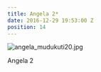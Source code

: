 ```yaml
---
title: Angela 2*
date: 2016-12-29 19:53:00 Z
position: 14
---
```


![angela_mudukuti20.jpg](/uploads/angela_mudukuti20.jpg)

Angela 2